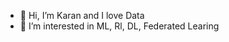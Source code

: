 - 👋 Hi, I’m Karan and I love Data
- 👀 I’m interested in ML, Rl, DL, Federated Learing

<!---
Karan240997/Karan240997 is a ✨ special ✨ repository because its `README.md` (this file) appears on your GitHub profile.
You can click the Preview link to take a look at your changes.
--->
